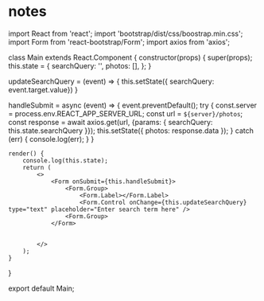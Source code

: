 # notes

import React from 'react';
import 'bootstrap/dist/css/boostrap.min.css';
import Form from 'react-bootstrap/Form';
import axios from 'axios';

class Main extends React.Component {
constructor(props) {
super(props);
this.state = {
searchQuery: '',
photos: [],
};
}

updateSearchQuery = (event) => {
this.setState({ searchQuery: event.target.value})
}

handleSubmit = async (event) => {
event.preventDefault();
try {
const.server = process.env.REACT_APP_SERVER_URL;
const url = `${server}/photos`;
const response = await axios.get(url, {params: { searchQuery: this.state.searchQuery }});
this.setState({ photos: response.data });
} catch (err) {
console.log(err);
}
}

    render() {
        console.log(this.state);
        return (
            <>
                <Form onSubmit={this.handleSubmit}>
                    <Form.Group>
                        <Form.Label></Form.Label>
                        <Form.Control onChange={this.updateSearchQuery} type="text" placeholder="Enter search term here" />
                    <Form.Group>
                </Form>


            </>
        );
    }

}

export default Main;
